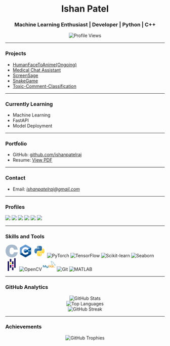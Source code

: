 <h1 align="center">Ishan Patel</h1>
<h3 align="center">Machine Learning Enthusiast | Developer | Python | C++</h3>

<p align="center">
  <img src="https://komarev.com/ghpvc/?username=ishanpatelraj&label=Profile%20Views&color=0e75b6&style=flat" alt="Profile Views" />
</p>

---

### Projects

- [HumanFaceToAnime(Ongoing)](https://github.com/ishanpatelraj/HumanFaceToAnime)
- [Medical Chat Assistant](https://github.com/MK10UNoY/Medical-Chat-Assistant-)
- [ScreenSage](https://github.com/deepanshu089/NH-Directionless)
- [SnakeGame](https://github.com/ishanpatelraj/SnakeGame)
- [Toxic-Comment-Classification](https://github.com/ishanpatelraj/Toxic-Comment-Classification)

---

### Currently Learning

- Machine Learning
- FastAPI
- Model Deployment

---

### Portfolio

- GitHub: [github.com/ishanpatelraj](https://github.com/ishanpatelraj?tab=repositories)
- Resume: [View PDF](https://drive.google.com/file/d/10iFCygt__tKGyvCbFFN_rEqiZHrNBmp_/view)

---

### Contact

- Email: *ishanpatelraj@gmail.com*

---

### Profiles

<p align="left">
  <a href="https://linkedin.com/in/ishan-patel-541051292" target="_blank"><img src="https://img.shields.io/badge/LinkedIn-0077B5?style=for-the-badge&logo=linkedin" /></a>
  <a href="https://stackoverflow.com/users/30549029" target="_blank"><img src="https://img.shields.io/badge/StackOverflow-FE7A16?style=for-the-badge&logo=stackoverflow" /></a>
  <a href="https://kaggle.com/ishanpatelml" target="_blank"><img src="https://img.shields.io/badge/Kaggle-20BEFF?style=for-the-badge&logo=kaggle" /></a>
  <a href="https://codeforces.com/profile/ishan_24" target="_blank"><img src="https://img.shields.io/badge/Codeforces-1F8ACB?style=for-the-badge&logo=codeforces" /></a>
  <a href="https://www.leetcode.com/ishan_patel_raj" target="_blank"><img src="https://img.shields.io/badge/LeetCode-FFA116?style=for-the-badge&logo=leetcode" /></a>
  <a href="https://auth.geeksforgeeks.org/user/ishanpafro3" target="_blank"><img src="https://img.shields.io/badge/GeeksforGeeks-2F8D46?style=for-the-badge&logo=geeksforgeeks" /></a>
</p>

---

### Skills and Tools

<p align="left">
  <img src="https://raw.githubusercontent.com/devicons/devicon/master/icons/c/c-original.svg" alt="C" width="40" height="40"/>
  <img src="https://raw.githubusercontent.com/devicons/devicon/master/icons/cplusplus/cplusplus-original.svg" alt="C++" width="40" height="40"/>
  <img src="https://raw.githubusercontent.com/devicons/devicon/master/icons/python/python-original.svg" alt="Python" width="40" height="40"/>
  <img src="https://www.vectorlogo.zone/logos/pytorch/pytorch-icon.svg" alt="PyTorch" width="40" height="40"/>
  <img src="https://www.vectorlogo.zone/logos/tensorflow/tensorflow-icon.svg" alt="TensorFlow" width="40" height="40"/>
  <img src="https://upload.wikimedia.org/wikipedia/commons/0/05/Scikit_learn_logo_small.svg" alt="Scikit-learn" width="40" height="40"/>
  <img src="https://seaborn.pydata.org/_images/logo-mark-lightbg.svg" alt="Seaborn" width="40" height="40"/>
  <img src="https://raw.githubusercontent.com/devicons/devicon/master/icons/pandas/pandas-original.svg" alt="Pandas" width="40" height="40"/>
  <img src="https://www.vectorlogo.zone/logos/opencv/opencv-icon.svg" alt="OpenCV" width="40" height="40"/>
  <img src="https://raw.githubusercontent.com/devicons/devicon/master/icons/mysql/mysql-original-wordmark.svg" alt="MySQL" width="40" height="40"/>
  <img src="https://www.vectorlogo.zone/logos/git-scm/git-scm-icon.svg" alt="Git" width="40" height="40"/>
  <img src="https://upload.wikimedia.org/wikipedia/commons/2/21/Matlab_Logo.png" alt="MATLAB" width="40" height="40"/>
</p>

---

### GitHub Analytics

<p align="center">
  <img src="https://github-readme-stats.vercel.app/api?username=ishanpatelraj&show_icons=true&theme=default" alt="GitHub Stats" />
  <br />
  <img src="https://github-readme-stats.vercel.app/api/top-langs/?username=ishanpatelraj&layout=compact" alt="Top Languages" />
  <br />
  <img src="https://github-readme-streak-stats.herokuapp.com/?user=ishanpatelraj" alt="GitHub Streak" />
</p>

---

### Achievements

<p align="center">
  <img src="https://github-profile-trophy.vercel.app/?username=ishanpatelraj&theme=onedark" alt="GitHub Trophies" />
</p>
